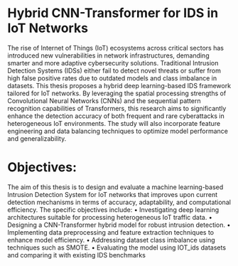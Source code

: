 # Hybrid CNN-Transformer for IDS in IoT Networks

The rise of Internet of Things (IoT) ecosystems across critical sectors has introduced new
vulnerabilities in network infrastructures, demanding smarter and more adaptive
cybersecurity solutions. Traditional Intrusion Detection Systems (IDSs) either fail to
detect novel threats or suffer from high false positive rates due to outdated models and
class imbalance in datasets.
This thesis proposes a hybrid deep learning-based IDS framework tailored for IoT
networks. By leveraging the spatial processing strengths of Convolutional Neural
Networks (CNNs) and the sequential pattern recognition capabilities of Transformers,
this research aims to significantly enhance the detection accuracy of both frequent and
rare cyberattacks in heterogeneous IoT environments. The study will also incorporate
feature engineering and data balancing techniques to optimize model performance and
generalizability.

# Objectives:
The aim of this thesis is to design and evaluate a machine learning-based Intrusion
Detection System for IoT networks that improves upon current detection mechanisms in
terms of accuracy, adaptability, and computational efficiency. The specific objectives
include:
• Investigating deep learning architectures suitable for processing heterogeneous
IoT traffic data.
• Designing a CNN-Transformer hybrid model for robust intrusion detection.
• Implementing data preprocessing and feature extraction techniques to enhance
model efficiency.
• Addressing dataset class imbalance using techniques such as SMOTE.
• Evaluating the model using IOT_ids datasets and comparing it with
existing IDS benchmarks
